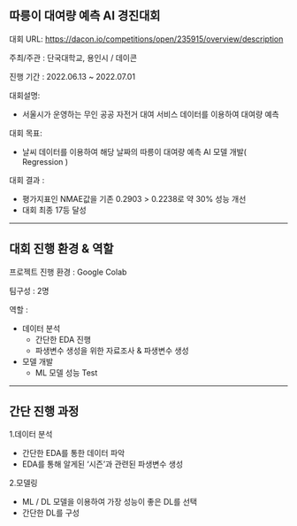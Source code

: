 ## 따릉이 대여량 예측 AI 경진대회

대회 URL: https://dacon.io/competitions/open/235915/overview/description

주최/주관 : 단국대학교, 용인시 / 데이콘

진행 기간 : 2022.06.13 ~ 2022.07.01

대회설명:
  * 서울시가 운영하는 무인 공공 자전거 대여 서비스 데이터를 이용하여 대여량 예측
  
대회 목표:
  * 날씨 데이터를 이용하여 해당 날짜의 따릉이 대여량 예측 AI 모델 개발( Regression )

대회 결과 :
  * 평가지표인 NMAE값을 기존 0.2903 > 0.2238로 약 30% 성능 개선
  * 대회 최종 17등 달성
 * * *
 ## 대회 진행 환경 & 역할
 프로젝트 진행 환경 : Google Colab
 
 팀구성 : 2명
 
 역할 :
  * 데이터 분석
    * 간단한 EDA 진행
    * 파생변수 생성을 위한 자료조사 & 파생변수 생성
  * 모델 개발
    * ML 모델 성능 Test
    
* * *
## 간단 진행 과정
1.데이터 분석
  * 간단한 EDA를 통한 데이터 파악
  * EDA를 통해 알게된 ‘시즌’과 관련된 파생변수 생성

2.모델링
  * ML / DL 모델을 이용하여 가장 성능이 좋은 DL를 선택
  * 간단한 DL를 구성
